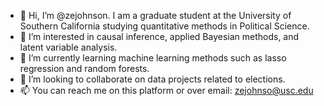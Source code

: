- 👋 Hi, I’m @zejohnson. I am a graduate student at the University of Southern California studying quantitative methods in Political Science.
- 👀 I’m interested in causal inference, applied Bayesian methods, and latent variable analysis.
- 🌱 I’m currently learning machine learning methods such as lasso regression and random forests.
- 💞️ I’m looking to collaborate on data projects related to elections.
- 📫 You can reach me on this platform or over email: zejohnso@usc.edu
